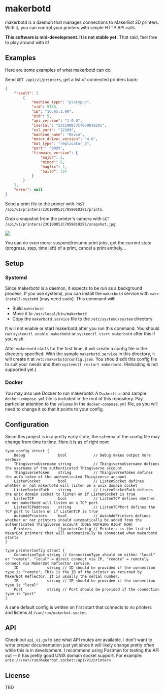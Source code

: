# makerbotd

makerbotd is a daemon that manages connections to MakerBot 3D printers. With it, you can control your printers with simple HTTP API calls.

**This software is mid-development. It is not stable yet.** That said, feel free to play around with it!

## Examples

Here are some examples of what makerbotd can do.

Send `GET /api/v1/printers`, get a list of connected printers back:

```json
{
    "result": [
        {
            "machine_type": "platypus",
            "vid": 9153,
            "ip": "10.65.1.99",
            "pid": 5,
            "api_version": "1.9.0",
            "iserial": "23C100053C7059018291",
            "ssl_port": "12309",
            "machine_name": "Kevin",
            "motor_driver_version": "4.6",
            "bot_type": "replicator_5",
            "port": "9999",
            "firmware_version": {
                "major": 2,
                "minor": 6,
                "bugfix": 1,
                "build": 724
            }
        }
    ],
    "error": null
}
```

Send a print file to the printer with `POST /api/v1/printers/23C100053C7059018291/prints`.

Grab a snapshot from the printer's camera with `GET /api/v1/printers/23C100053C7059018291/snapshot.jpg`:

![](https://user-images.githubusercontent.com/2646487/57029732-71b08a00-6bf7-11e9-90ad-3f3339c0d181.png)

You can do even more: suspend/resume print jobs, get the current state (progress, step, time left) of a print, cancel a print entirely...

## Setup

### Systemd

Since makerbotd is a daemon, it expects to be run as a background process. If you use systemd, you can install the `makerbotd` service with `make install-systemd` (may need sudo). This command will:

- Build `makerbotd`
- Move it to `/usr/local/bin/makerbotd`
- Copy the `makerbotd.service` file to the `/etc/systemd/system` directory

It will not enable or start makerbotd after you run this command. You should run `systemctl enable makerbotd` or `systemctl start makerbotd` after this if you wish.

After `makerbotd` starts for the first time, it will create a config file in the directory specified. With the sample `makerbotd.service` in this directory, it will create it at `/etc/makerbotd/config.json`. You should edit this config file to suit your needs and then `systemctl restart makerbotd`. (Reloading is not supported yet.)

### Docker

You may also use Docker to run makerbotd. A `Dockerfile` and sample `docker-compose.yml` file is included in the root of this repository. Pay particular attention to the `volumes` in the `docker-compose.yml` file, as you will need to change it so that it points to your config.

## Configuration

Since this project is in a pretty early state, the schema of the config file may change from time to time. Here it is as of right now:

```golang
type config struct {
	Debug               bool            // Debug makes output more verbose
	ThingiverseUsername string          // ThingiverseUsername defines the username of the authenticated Thingiverse account
	ThingiverseToken    string          // ThingiverseToken defines the auth token of the authenticated Thingiverse account
	ListenSocket        bool            // ListenSocket defines whether or not makerbotd will listen on a unix domain socket
	ListenSocketPath    string          // ListenSocketPath defines the unix domain socket to listen on if ListenSocket is true
	ListenTCP           bool            // ListenTCP defines whether or not makerbotd will listen on a TCP port
	ListenTCPAddress    string          // ListenTCPPort defines the TCP port to listen on if ListenTCP is true
	AutoAddPrinters     bool            // AutoAddPrinters defines whether or not printers should automatically be added from the authenticated Thingiverse account (DOES NOTHING RIGHT NOW)
	Printers            []printerConfig // Printers is the list of MakerBot printers that will automatically be connected when makerbotd starts
}

type printerConfig struct {
	ConnectionType string // ConnectionType should be either "local" or "remote". "local" = direct connect via IP, "remote" = remotely connect via MakerBot Reflector service.
	ID             string // ID should be provided if the connection type is "remote". This is the ID of the printer as returned by MakerBot Reflector. It is usually the serial number.
	IP             string // IP should be provided if the connection type is "local"
	Port           string // Port should be provided if the connection type is "port"
}
```

A sane default config is written on first start that connects to no printers and listens at `/var/run/makerbot.socket`.

## API

Check out `api_v1.go` to see what API routes are available. I don't want to write proper documentation just yet since it will likely change pretty often while this is in development. I recommend using Postman for testing the API out -- it has pretty good UNIX domain socket support. For example: `unix:///var/run/makerbot.socket:/api/v1/printers`

## License

TBD